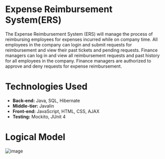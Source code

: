 # Expense Reimbursement System(ERS)
The Expense Reimbursement System (ERS) will manage the process of reimbursing employees for expenses incurred while on company time. All employees in the company can login and submit requests for reimbursement and view their past tickets and pending requests. Finance managers can log in and view all reimbursement requests and past history for all employees in the company. Finance managers are authorized to approve and deny requests for expense reimbursement.

# Technologies Used
- **Back-end:** Java, SQL, Hibernate
- **Middle-tier:** Javalin
- **Front-end:** JavaScript, HTML, CSS, AJAX
- **Testing:** Mockito, JUnit 4

# Logical Model
![image](https://user-images.githubusercontent.com/81982494/118419409-839be300-b681-11eb-8758-b8d7b9eb3d95.png)
